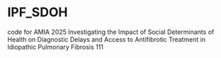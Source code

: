 # IPF_SDOH
code for AMIA 2025 Investigating the Impact of Social Determinants of Health on Diagnostic Delays and Access to Antifibrotic Treatment in Idiopathic Pulmonary Fibrosis
111
